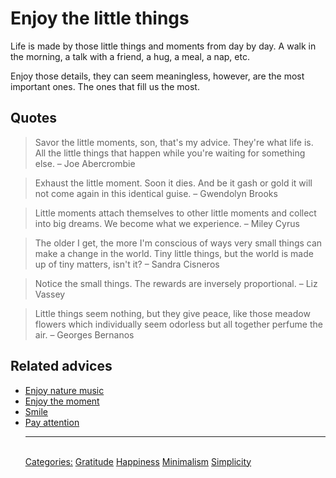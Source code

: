 # Enjoy the little things

Life is made by those little things and moments from day by day. A walk in the morning, a talk with a friend, a hug, a meal, a nap, etc.

Enjoy those details, they can seem meaningless, however, are the most important ones. The ones that fill us the most.

## Quotes

> Savor the little moments, son, that's my advice. They're what life is. All the little things that happen while you're waiting for something else. – Joe Abercrombie

> Exhaust the little moment. Soon it dies. And be it gash or gold it will not come again in this identical guise. – Gwendolyn Brooks

> Little moments attach themselves to other little moments and collect into big dreams. We become what we experience. – Miley Cyrus

> The older I get, the more I'm conscious of ways very small things can make a change in the world. Tiny little things, but the world is made up of tiny matters, isn't it? – Sandra Cisneros

> Notice the small things. The rewards are inversely proportional. – Liz Vassey

> Little things seem nothing, but they give peace, like those meadow flowers which individually seem odorless but all together perfume the air. – Georges Bernanos

## Related advices

- [Enjoy nature music](Enjoy%20nature%20music/index.md)
- [Enjoy the moment](Enjoy%20the%20moment/index.md)
- [Smile](Smile/index.md)
- [Pay attention](Pay%20attention/index.md)<hr/><br/>[Categories:](Categories/index.md) [Gratitude](Categories/Gratitude.md) [Happiness](Categories/Happiness.md) [Minimalism](Categories/Minimalism.md) [Simplicity](Categories/Simplicity.md)
